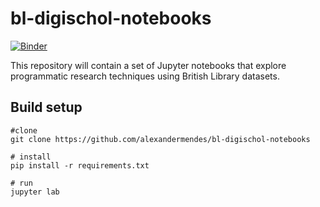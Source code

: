 # bl-digischol-notebooks

[![Binder](https://mybinder.org/badge.svg)](https://mybinder.org/v2/gh/alexandermendes/bl-digischol-notebooks/master)

This repository will contain a set of Jupyter notebooks that explore
programmatic research techniques using British Library datasets.

## Build setup

```
#clone
git clone https://github.com/alexandermendes/bl-digischol-notebooks

# install
pip install -r requirements.txt

# run
jupyter lab
```
